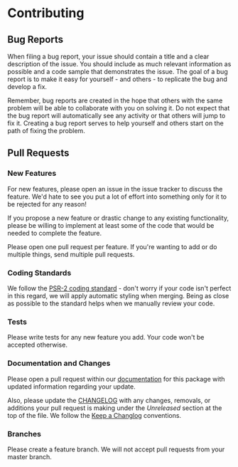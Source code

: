 # Contributing

## Bug Reports
When filing a bug report, your issue should contain a title and a clear description of the issue. You should include as much relevant information as possible and a code sample that demonstrates the issue. The goal of a bug report is to make it easy for yourself - and others - to replicate the bug and develop a fix.

Remember, bug reports are created in the hope that others with the same problem will be able to collaborate with you on solving it. Do not expect that the bug report will automatically see any activity or that others will jump to fix it. Creating a bug report serves to help yourself and others start on the path of fixing the problem.

## Pull Requests

### New Features
For new features, please open an issue in the issue tracker to discuss the feature. We'd hate to see you put a lot of effort into something only for it to be rejected for any reason!

If you propose a new feature or drastic change to any existing functionality, please be willing to implement at least some of the code that would be needed to complete the feature.

Please open one pull request per feature. If you're wanting to add or do multiple things, send multiple pull requests.

### Coding Standards
We follow the [PSR-2 coding standard](https://github.com/php-fig/fig-standards/blob/master/accepted/PSR-2-coding-style-guide.md) - don't worry if your code isn't perfect in this regard, we will apply automatic styling when merging. Being as close as possible to the standard helps when we manually review your code.

### Tests
Please write tests for any new feature you add. Your code won't be accepted otherwise.

### Documentation and Changes
Please open a pull request within our [documentation](https://github.com/playbert/website) for this package with updated information regarding your update.

Also, please update the [CHANGELOG](CHANGELOG.md) with any changes, removals, or additions your pull request is making under the *Unreleased* section at the top of the file. We follow the [Keep a Changlog](https://keepachangelog.com/en/1.0.0/) conventions.

### Branches
Please create a feature branch. We will not accept pull requests from your master branch.